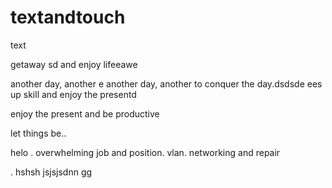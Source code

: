 # textandtouch
text

getaway
sd
and enjoy lifeeawe

another day, another
e
another day, another to conquer the day.dsdsde
ees
up skill and enjoy the presentd

enjoy the present and be productive 

let things be..

helo
. overwhelming job and position. vlan. networking and repair

.
hshsh
jsjsjsdnn
gg

